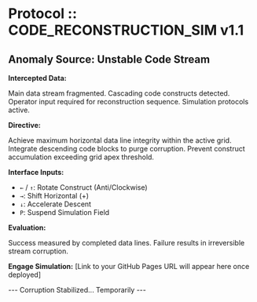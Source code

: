 # Protocol :: CODE_RECONSTRUCTION_SIM v1.1

## Anomaly Source: Unstable Code Stream

**Intercepted Data:**

Main data stream fragmented. Cascading code constructs detected. Operator input required for reconstruction sequence. Simulation protocols active.

**Directive:**

Achieve maximum horizontal data line integrity within the active grid. Integrate descending code blocks to purge corruption. Prevent construct accumulation exceeding grid apex threshold.

**Interface Inputs:**

*   `←` / `↑`: Rotate Construct (Anti/Clockwise)
*   `→`: Shift Horizontal (+)
*   `↓`: Accelerate Descent
*   `P`: Suspend Simulation Field

**Evaluation:**

Success measured by completed data lines. Failure results in irreversible stream corruption.

**Engage Simulation:** [Link to your GitHub Pages URL will appear here once deployed]

--- Corruption Stabilized... Temporarily ---
